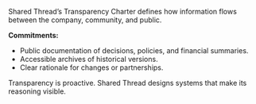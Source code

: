 Shared Thread’s Transparency Charter defines how information flows between the company, community, and public.

**Commitments:**
- Public documentation of decisions, policies, and financial summaries.
- Accessible archives of historical versions.
- Clear rationale for changes or partnerships.

Transparency is proactive. Shared Thread designs systems that make its reasoning visible.